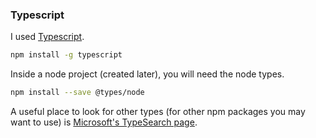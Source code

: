 
### Typescript

I used [Typescript](https://www.typescriptlang.org).

```bash
npm install -g typescript
```

Inside a node project (created later), you will need the node types.

```bash
npm install --save @types/node
```

A useful place to look for other types (for other npm packages you may want to use) is [Microsoft's TypeSearch page](https://microsoft.github.io/TypeSearch/).



